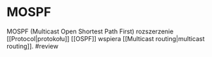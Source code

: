 # MOSPF
MOSPF (Multicast Open Shortest Path First) rozszerzenie [[Protocol|protokołu]] [[OSPF]] wspiera [[Multicast routing|multicast routing]].  #review